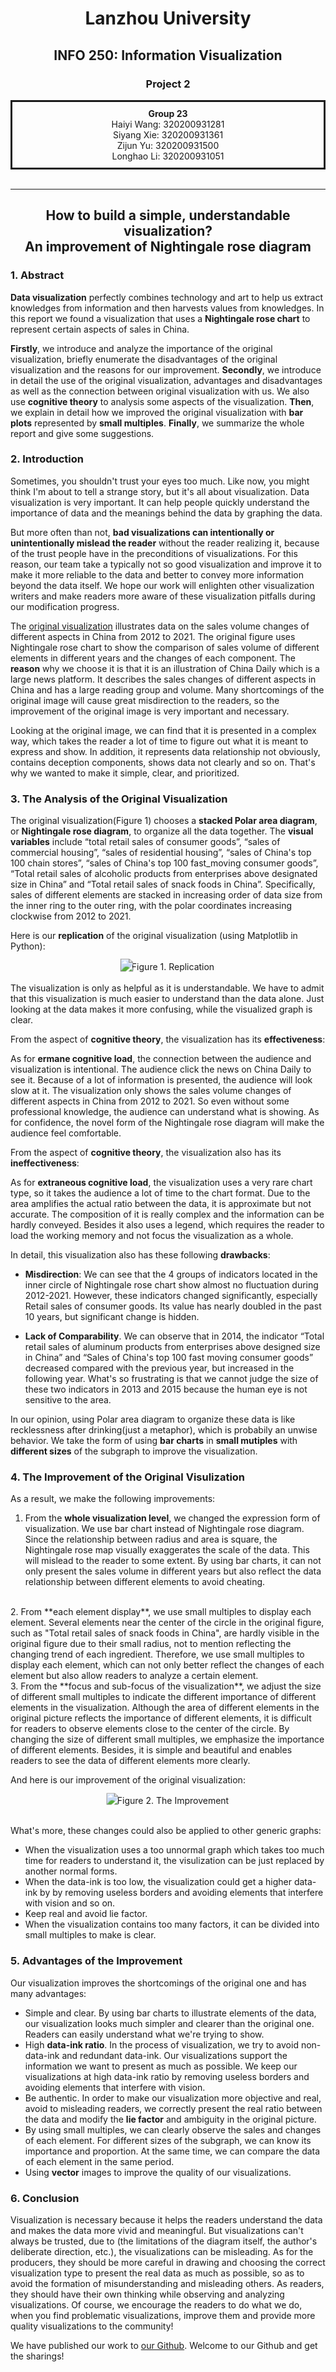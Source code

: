 <h1 style="text-align:center"> Lanzhou University </h1>
<h2 style = "text-align:center">INFO 250: Information Visualization</h2>
<h3 style = "text-align:center">Project 2</h3>
<div style="text-align:center; border-style:solid; padding: 10px">
<div style="font-weight:bold">Group 23</div>
<div>Haiyi Wang: 320200931281</div>
<div>Siyang Xie: 320200931361</div>
<div>Zijun Yu: 320200931500</div>
<div>Longhao Li: 320200931051</div></div>
</br>
<hr/>
<h2 style = "text-align:center" style="font-weight:bold">How to build a simple, understandable visualization?</br>An improvement of Nightingale rose diagram</h2>


### 1. Abstract
**Data visualization** perfectly combines technology and art to help us extract knowledges from information and then harvests values from knowledges. In this report we found a visualization that uses a **Nightingale rose chart** to represent certain aspects of sales in China.  

**Firstly**, we introduce and analyze the importance of the original visualization, briefly enumerate the disadvantages of the original visualization and the reasons for our improvement. **Secondly**, we introduce in detail the use of the original visualization, advantages and disadvantages as well as the connection between original visualization with us. We also use **cognitive theory** to analysis some aspects of the visualization. **Then**, we explain in detail how we improved the original visualization with **bar plots** represented by **small multiples**. **Finally**, we summarize the whole report and give some suggestions.

### 2. Introduction
Sometimes, you shouldn't trust your eyes too much. Like now, you might think I'm about to tell a strange story, but it's all about visualization. Data visualization is very important. It can help people quickly understand the importance of data and the meanings behind the data by graphing the data.   

But more often than not, **bad visualizations can intentionally or unintentionally mislead the reader** without the reader realizing it, because of the trust people have in the preconditions of visualizations. For this reason, our team take a typically not so good visualization and improve it to make it more reliable to the data and better to convey more information beyond the data itself. We hope our work will enlighten other visualization writers and make readers more aware of these visualization pitfalls during our modification progress.   

The [original visualization](https://www.chinadailyhk.com/epaper/pubs//chinadaily/2022/09/30/15.pdf) illustrates data on the sales volume changes of different aspects in China from 2012 to 2021. The original figure uses Nightingale rose chart to show the comparison of sales volume of different elements in different years and the changes of each component. The **reason** why we choose it is that it is an illustration of China Daily which is a large news platform. It describes the sales changes of different aspects in China and has a large reading group and volume.  Many shortcomings of the original image will cause great misdirection to the readers, so the improvement of the original image is very important and necessary.  

Looking at the original image, we can find that it is presented in a complex way, which takes the reader a lot of time to figure out what it is meant to express and show. In addition, it represents data relationship not obviously, contains deception components, shows data not clearly and so on. That's why we wanted to make it simple, clear, and prioritized.

### 3. The Analysis of the Original Visualization

The original visualization(Figure 1) chooses a **stacked Polar area diagram**, or **Nightingale rose diagram**, to organize all the data together. The **visual variables** include “total retail sales of consumer goods”, “sales of commercial housing”, “sales of residential housing”, “sales of China's top 100 chain stores”, “sales of China's top 100 fast_moving consumer goods”, “Total retail sales of alcoholic products from enterprises above designated size in China” and “Total retail sales of snack foods in China”. Specifically, sales of different elements are stacked in increasing order of data size from the inner ring to the outer ring, with the polar coordinates increasing clockwise from 2012 to 2021.

Here is our **replication** of the original visualization (using Matplotlib in Python):
<div align=center><img src = "replication.svg" style="transform:scale(1.3)"></img>Figure 1. Replication</div>
</br>
The visualization is only as helpful as it is understandable. We have to admit that this visualization is much easier to understand than the data alone. Just looking at the data makes it more confusing, while the visualized graph is clear.  

From the aspect of **cognitive theory**, the visualization has its **effectiveness**:  

As for **ermane cognitive load**, the connection between the audience and visualization is intentional. The audience click the news on China Daily to see it. Because of a lot of information is presented, the audience will look slow at it. The visualization only shows the sales volume changes of different aspects in China from 2012 to 2021. So even without some professional knowledge, the audience can understand what is showing. As for confidence, the novel form of the Nightingale rose diagram will make the audience feel comfortable.  

From the aspect of **cognitive theory**, the visualization also has its **ineffectiveness**:  

As for **extraneous cognitive load**, the visualization uses a very rare chart type, so it takes the audience a lot of time to the chart format. Due to the area amplifies the actual ratio between the data, it is approximate but not accurate. The composition of it is really complex and the information can be hardly conveyed. Besides it also uses a legend, which requires the reader to load the working memory and not focus the visualization as a whole.  

In detail, this visualization also has these following **drawbacks**: 
+ **Misdirection**: We can see that the 4 groups of indicators located in the inner circle of Nightingale rose chart show almost no fluctuation during 2012-2021. However, these indicators changed significantly, especially Retail sales of consumer goods. Its value has nearly doubled in the past 10 years, but significant change is hidden.  

+ **Lack of Comparability**. We can observe that in 2014, the indicator “Total retail sales of aluminum products from enterprises above designed size in China” and “Sales of China's top 100 fast moving consumer goods” decreased compared with the previous year, but increased in the following year. What's so frustrating is that we cannot judge the size of these two indicators in 2013 and 2015 because the human eye is not sensitive to the area.
 
In our opinion, using Polar area diagram to organize these data is like recklessness after drinking(just a metaphor), which is probabily an unwise behavior. We take the form of using **bar charts** in **small mutiples** with **different sizes** of the subgraph to improve the visualization.

### 4. The Improvement of the Original Visulization

As a result, we make the following improvements: 
 1. From the **whole visualization level**, we changed the expression form of visualization. We use bar chart instead of Nightingale rose diagram. Since the relationship between radius and area is square, the Nightingale rose map visually exaggerates the scale of the data. This will mislead to the reader to some extent. By using bar charts, it can not only present the sales volume in different years but also reflect the data relationship between different elements to avoid cheating.
</br>       
2. From **each element display**, we use small multiples to display each element. Several elements near the center of the circle in the original figure, such as "Total retail sales of snack foods in China", are hardly visible in the original figure due to their small radius, not to mention reflecting the changing trend of each ingredient. Therefore, we use small multiples to display each element, which can not only better reflect the changes of each element but also allow readers to analyze a certain element.
</br>   
3. From the **focus and sub-focus of the visualization**, we adjust the size of different small multiples to indicate the different importance of different elements in the visualization. Although the area of different elements in the original picture reflects the importance of different elements, it is difficult for readers to observe elements close to the center of the circle. By changing the size of different small multiples, we emphasize the importance of different elements. Besides, it is simple and beautiful and enables readers to see the data of different elements more clearly.  

And here  is our improvement of the original visualization:
<center><img src = "improvement.svg" style="transform:scale(1.2)"></img>Figure 2. The Improvement</center>
</br>

What's more, these changes could also be applied to other generic graphs:
- When the visualization uses a too unnormal graph which takes too much time for readers to understand it, the visulization can be just replaced by another normal forms.
- When the data-ink is too low, the visualization could get a higher data-ink by by removing useless borders and avoiding elements that interfere with vision and so on.
- Keep real and avoid lie factor.
- When the visualization contains too many factors, it can be divided into small multiples to make is clear.


### 5. Advantages of the Improvement 
Our visualization improves the shortcomings of the original one and has many advantages:
- Simple and clear. By using bar charts to illustrate elements of the data, our visualization looks much simpler and clearer than the original one. Readers can easily understand what we're trying to show.  
- High **data-ink ratio**. In the process of visualization, we try to avoid non-data-ink and redundant data-ink. Our visualizations support the information we want to present as much as possible. We keep our visualizations at high data-ink ratio by removing useless borders and avoiding elements that interfere with vision.   
- Be authentic. In order to make our visualization more objective and real, avoid to misleading readers, we correctly present the real ratio between the data and modify the **lie factor** and ambiguity in the original picture.   
- By using small multiples, we can clearly observe the sales and changes of each element. For different sizes of the subgraph, we can know its importance and proportion. At the same time, we can compare the data of each element in the same period. 
- Using **vector** images to improve the quality of our visualizations.


### 6. Conclusion
Visualization is necessary because it helps the readers understand the data and makes the data more vivid and meaningful. But visualizations can't always be trusted, due to (the limitations of the diagram itself, the author's deliberate direction, etc.), the visualizations can be misleading. As for the producers, they should be more careful in drawing and choosing the correct visualization type to present the real data as much as possible, so as to avoid the formation of misunderstanding and misleading others. As readers, they should have their own thinking while observing and analyzing visualizations. Of course, we encourage the readers to do what we do, when you find problematic visualizations, improve them and provide more quality visualizations to the community!  

We have published our work to [our Github](https://github.com/xiahouyu20/INFO-250-project2-T23). Welcome to our Github and get the sharings!
